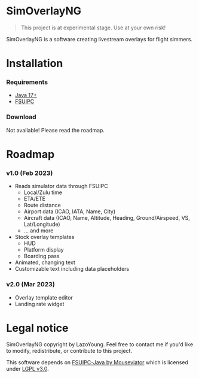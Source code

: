 # SimOverlayNG
> This project is at experimental stage. Use at your own risk!

SimOverlayNG is a software creating livestream overlays for flight simmers.

# Installation
### Requirements

- [Java 17+](https://www.oracle.com/java/technologies/downloads/)
- [FSUIPC](http://www.fsuipc.com/)

### Download
Not available! Please read the roadmap.

# Roadmap
### v1.0 (Feb 2023)
- Reads simulator data through FSUIPC
  -	Local/Zulu time
  - ETA/ETE
  - Route distance
  - Airport data (ICAO, IATA, Name, City)
  -	Aircraft data (ICAO, Name, Altitude, Heading, Ground/Airspeed, VS, Lat/Longitude)
  - ... and more
- Stock overlay templates
  - HUD
  - Platform display
  - Boarding pass
- Animated, changing text
- Customizable text including data placeholders

### v2.0 (Mar 2023)
- Overlay template editor
- Landing rate widget

# Legal notice
SimOverlayNG copyright by LazoYoung. Feel free to contact me if you'd like to modify, redistribute, or contribute to this project.

This software depends on [FSUIPC-Java by Mouseviator](https://github.com/Mouseviator/FSUIPC-Java) which is licensed under [LGPL v3.0](https://github.com/Mouseviator/FSUIPC-Java/blob/master/LICENSE.txt).
